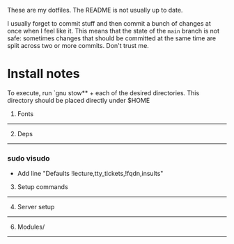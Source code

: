 These are my dotfiles. The README is not usually up to date.

I usually forget to commit stuff and then commit a bunch of changes at once when I feel like it. This means that the state of the `main` branch is not safe: sometimes changes that should be committed at the same time are split across two or more commits. Don't trust me.

Install notes
=============
To execute, run `gnu stow** + each of the desired directories. This directory should be placed directly under $HOME

1. Fonts 
--------

2. Deps
-------

### sudo visudo
- Add line "Defaults !lecture,tty_tickets,!fqdn,insults"
    
3. Setup commands
-----------------

4. Server setup
---------------

6. Modules/
-----------
